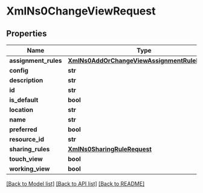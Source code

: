 # XmlNs0ChangeViewRequest

## Properties
Name | Type | Description | Notes
------------ | ------------- | ------------- | -------------
**assignment_rules** | [**XmlNs0AddOrChangeViewAssignmentRuleRequest**](XmlNs0AddOrChangeViewAssignmentRuleRequest.md) |  | [optional] 
**config** | **str** |  | [optional] 
**description** | **str** |  | [optional] 
**id** | **str** |  | [optional] 
**is_default** | **bool** |  | [optional] 
**location** | **str** |  | [optional] 
**name** | **str** |  | [optional] 
**preferred** | **bool** |  | [optional] 
**resource_id** | **str** |  | [optional] 
**sharing_rules** | [**XmlNs0SharingRuleRequest**](XmlNs0SharingRuleRequest.md) |  | [optional] 
**touch_view** | **bool** |  | [optional] 
**working_view** | **bool** |  | [optional] 

[[Back to Model list]](../README.md#documentation-for-models) [[Back to API list]](../README.md#documentation-for-api-endpoints) [[Back to README]](../README.md)


